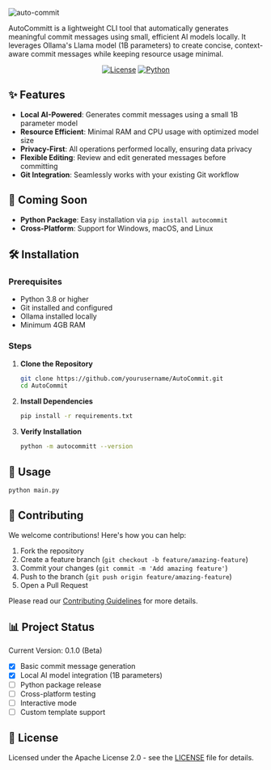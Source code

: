 ![auto-commit](https://github.com/user-attachments/assets/ff7399cb-f09b-4f3a-965c-ee66bd8233e2)

AutoCommitt is a lightweight CLI tool that automatically generates meaningful commit messages using small, efficient AI models locally. It leverages Ollama's Llama model (1B parameters) to create concise, context-aware commit messages while keeping resource usage minimal.

<div align="center">

[![License](https://img.shields.io/badge/license-Apache%202.0-blue.svg)](LICENSE)
[![Python](https://img.shields.io/badge/python-3.8%2B-blue)](https://www.python.org/downloads/)

</div>



## ✨ Features

- **Local AI-Powered**: Generates commit messages using a small 1B parameter model
- **Resource Efficient**: Minimal RAM and CPU usage with optimized model size
- **Privacy-First**: All operations performed locally, ensuring data privacy
- **Flexible Editing**: Review and edit generated messages before committing
- **Git Integration**: Seamlessly works with your existing Git workflow

## 🚀 Coming Soon

- **Python Package**: Easy installation via `pip install autocommit`
- **Cross-Platform**: Support for Windows, macOS, and Linux

## 🛠️ Installation

### Prerequisites
- Python 3.8 or higher
- Git installed and configured
- Ollama installed locally
- Minimum 4GB RAM

### Steps

1. **Clone the Repository**
   ```bash
   git clone https://github.com/yourusername/AutoCommit.git
   cd AutoCommit
   ```

2. **Install Dependencies**
   ```bash
   pip install -r requirements.txt
   ```

3. **Verify Installation**
   ```bash
   python -m autocommitt --version
   ```

## 📖 Usage

```bash
python main.py
```

## 🤝 Contributing

We welcome contributions! Here's how you can help:

1. Fork the repository
2. Create a feature branch (`git checkout -b feature/amazing-feature`)
3. Commit your changes (`git commit -m 'Add amazing feature'`)
4. Push to the branch (`git push origin feature/amazing-feature`)
5. Open a Pull Request

Please read our [Contributing Guidelines](CONTRIBUTING.md) for more details.

## 📊 Project Status

Current Version: 0.1.0 (Beta)

- [x] Basic commit message generation
- [x] Local AI model integration (1B parameters)
- [ ] Python package release
- [ ] Cross-platform testing
- [ ] Interactive mode
- [ ] Custom template support

## 📄 License

Licensed under the Apache License 2.0 - see the [LICENSE](LICENSE) file for details.
